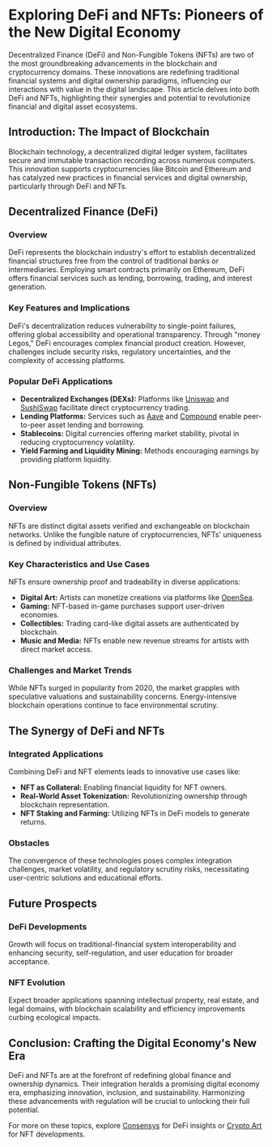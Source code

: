 # Exploring DeFi and NFTs: Pioneers of the New Digital Economy

Decentralized Finance (DeFi) and Non-Fungible Tokens (NFTs) are two of the most groundbreaking advancements in the blockchain and cryptocurrency domains. These innovations are redefining traditional financial systems and digital ownership paradigms, influencing our interactions with value in the digital landscape. This article delves into both DeFi and NFTs, highlighting their synergies and potential to revolutionize financial and digital asset ecosystems.

## Introduction: The Impact of Blockchain

Blockchain technology, a decentralized digital ledger system, facilitates secure and immutable transaction recording across numerous computers. This innovation supports cryptocurrencies like Bitcoin and Ethereum and has catalyzed new practices in financial services and digital ownership, particularly through DeFi and NFTs. 

## Decentralized Finance (DeFi)

### Overview

DeFi represents the blockchain industry's effort to establish decentralized financial structures free from the control of traditional banks or intermediaries. Employing smart contracts primarily on Ethereum, DeFi offers financial services such as lending, borrowing, trading, and interest generation.

### Key Features and Implications

DeFi's decentralization reduces vulnerability to single-point failures, offering global accessibility and operational transparency. Through "money Legos," DeFi encourages complex financial product creation. However, challenges include security risks, regulatory uncertainties, and the complexity of accessing platforms.

### Popular DeFi Applications

- **Decentralized Exchanges (DEXs):** Platforms like [Uniswap](https://uniswap.org/) and [SushiSwap](https://sushi.com/) facilitate direct cryptocurrency trading.
- **Lending Platforms:** Services such as [Aave](https://aave.com/) and [Compound](https://compound.finance/) enable peer-to-peer asset lending and borrowing.
- **Stablecoins:** Digital currencies offering market stability, pivotal in reducing cryptocurrency volatility.
- **Yield Farming and Liquidity Mining:** Methods encouraging earnings by providing platform liquidity.

## Non-Fungible Tokens (NFTs)

### Overview

NFTs are distinct digital assets verified and exchangeable on blockchain networks. Unlike the fungible nature of cryptocurrencies, NFTs' uniqueness is defined by individual attributes.

### Key Characteristics and Use Cases

NFTs ensure ownership proof and tradeability in diverse applications:

- **Digital Art:** Artists can monetize creations via platforms like [OpenSea](https://opensea.io/).
- **Gaming:** NFT-based in-game purchases support user-driven economies.
- **Collectibles:** Trading card-like digital assets are authenticated by blockchain.
- **Music and Media:** NFTs enable new revenue streams for artists with direct market access.

### Challenges and Market Trends

While NFTs surged in popularity from 2020, the market grapples with speculative valuations and sustainability concerns. Energy-intensive blockchain operations continue to face environmental scrutiny.

## The Synergy of DeFi and NFTs

### Integrated Applications

Combining DeFi and NFT elements leads to innovative use cases like:

- **NFT as Collateral:** Enabling financial liquidity for NFT owners.
- **Real-World Asset Tokenization:** Revolutionizing ownership through blockchain representation.
- **NFT Staking and Farming:** Utilizing NFTs in DeFi models to generate returns.

### Obstacles

The convergence of these technologies poses complex integration challenges, market volatility, and regulatory scrutiny risks, necessitating user-centric solutions and educational efforts.

## Future Prospects

### DeFi Developments

Growth will focus on traditional-financial system interoperability and enhancing security, self-regulation, and user education for broader acceptance.

### NFT Evolution

Expect broader applications spanning intellectual property, real estate, and legal domains, with blockchain scalability and efficiency improvements curbing ecological impacts.

## Conclusion: Crafting the Digital Economy's New Era

DeFi and NFTs are at the forefront of redefining global finance and ownership dynamics. Their integration heralds a promising digital economy era, emphasizing innovation, inclusion, and sustainability. Harmonizing these advancements with regulation will be crucial to unlocking their full potential.

For more on these topics, explore [Consensys](https://consensys.net/) for DeFi insights or [Crypto Art](https://cryptoart.io/) for NFT developments.